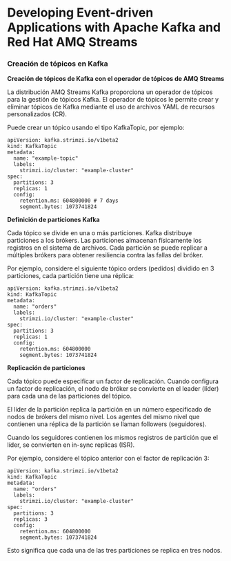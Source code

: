 # Developing Event-driven Applications with Apache Kafka and Red Hat AMQ Streams

### Creación de tópicos en Kafka

**Creación de tópicos de Kafka con el operador de tópicos de AMQ Streams**

La distribución AMQ Streams Kafka proporciona un operador de tópicos para la gestión de tópicos Kafka. El operador de tópicos le permite crear y eliminar tópicos de Kafka mediante el uso de archivos YAML de recursos personalizados (CR).

Puede crear un tópico usando el tipo KafkaTopic, por ejemplo:

```
apiVersion: kafka.strimzi.io/v1beta2
kind: KafkaTopic
metadata:
  name: "example-topic"
  labels:
    strimzi.io/cluster: "example-cluster"
spec:
  partitions: 3
  replicas: 1
  config:
    retention.ms: 604800000 # 7 days
    segment.bytes: 1073741824
```

**Definición de particiones Kafka**

Cada tópico se divide en una o más particiones. Kafka distribuye particiones a los brókers. Las particiones almacenan físicamente los registros en el sistema de archivos. Cada partición se puede replicar a múltiples brókers para obtener resiliencia contra las fallas del bróker.

Por ejemplo, considere el siguiente tópico orders (pedidos) dividido en 3 particiones, cada partición tiene una réplica:

```
apiVersion: kafka.strimzi.io/v1beta2
kind: KafkaTopic
metadata:
  name: "orders"
  labels:
    strimzi.io/cluster: "example-cluster"
spec:
  partitions: 3
  replicas: 1
  config:
    retention.ms: 604800000
    segment.bytes: 1073741824
```

**Replicación de particiones**

Cada tópico puede especificar un factor de replicación. Cuando configura un factor de replicación, el nodo de bróker se convierte en el leader (líder) para cada una de las particiones del tópico.

El líder de la partición replica la partición en un número especificado de nodos de brókers del mismo nivel. Los agentes del mismo nivel que contienen una réplica de la partición se llaman followers (seguidores).

Cuando los seguidores contienen los mismos registros de partición que el líder, se convierten en in-sync replicas (ISR).

Por ejemplo, considere el tópico anterior con el factor de replicación 3:

```
apiVersion: kafka.strimzi.io/v1beta2
kind: KafkaTopic
metadata:
  name: "orders"
  labels:
    strimzi.io/cluster: "example-cluster"
spec:
  partitions: 3
  replicas: 3
  config:
    retention.ms: 604800000
    segment.bytes: 1073741824
```

Esto significa que cada una de las tres particiones se replica en tres nodos.

